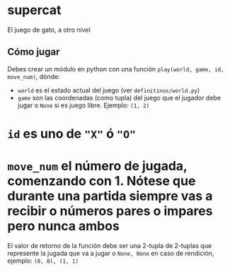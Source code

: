 # supercat
El juego de gato, a otro nivel

## Cómo jugar

Debes crear un módulo en python con una función `play(world, game, id, move_num)`, dónde:

* `world` es el estado actual del juego (ver `definitinos/world.py`)
* `game` son las coordenadas (como tupla) del juego que el jugador debe jugar
  o `None` si es juego libre. Ejemplo: `(1, 2)`
# `id` es uno de `"X"` ó `"O"`
# `move_num` el número de jugada, comenzando con 1. Nótese que durante una partida siempre vas a recibir o números pares o impares pero nunca ambos

El valor de retorno de la función debe ser una 2-tupla de 2-tuplas que represente la jugada que va a jugar o `None, None` en caso de rendición, ejemplo: `(0, 0), (1, 1)`
